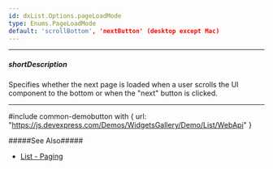 ```yaml
---
id: dxList.Options.pageLoadMode
type: Enums.PageLoadMode
default: 'scrollBottom', 'nextButton' (desktop except Mac)
---
```

---
##### shortDescription
Specifies whether the next page is loaded when a user scrolls the UI component to the bottom or when the "next" button is clicked.

---
#include common-demobutton with {
    url: "https://js.devexpress.com/Demos/WidgetsGallery/Demo/List/WebApi"
}

#####See Also#####
- [List - Paging](/concepts/05%20UI%20Components/List/08%20Paging.md '/Documentation/Guide/UI_Components/List/Paging/')